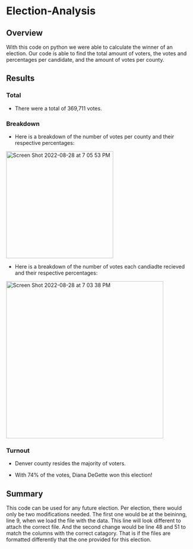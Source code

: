 # Election-Analysis

## Overview 

With this code on python we were able to calculate the winner of an election. Our code is able to find the total amount of voters, the votes and percentages per candidate, and the amount of votes per county.

## Results

### Total

- There were a total of 369,711 votes.

### Breakdown 

- Here is a breakdown of the number of votes per county and their respective percentages:

<img width="288" alt="Screen Shot 2022-08-28 at 7 05 53 PM" src="https://user-images.githubusercontent.com/109987269/187100538-1653e615-f4a5-47d6-a3e7-3b61bb15ec2d.png">

- Here is a breakdown of the number of votes each candiadte recieved and their respective percentages:

<img width="423" alt="Screen Shot 2022-08-28 at 7 03 38 PM" src="https://user-images.githubusercontent.com/109987269/187100459-ef5a168c-b6ad-4b5b-ae74-cbf34e616a99.png">

### Turnout
- Denver county resides the majority of voters.

- With 74% of the votes, Diana DeGette won this election!

## Summary

This code can be used for any future election. Per election, there would only be two modifications needed. The first one would be at the beininng, line 9, when we load the file with the data. This line will look different to attach the correct file. And the second change would be line 48 and 51 to match the columns with the correct catagory. That is if the files are formatted differently that the one provided for this election.

